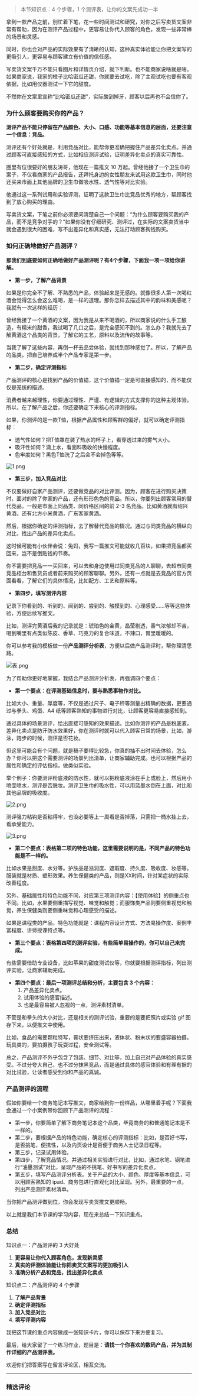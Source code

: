 <blockquote>
<p>本节知识点：4 个步骤，1 个测评表，让你的文案先成功一半</p>
</blockquote>
<p>拿到一款产品之前，别忙着下笔，花一些时间测试和研究，对你之后写卖货文案非常有帮助，因为在测评产品过程中，更容易让你代入顾客的角色，发现一些非常棒的场景和灵感。</p>
<p>同时，你也会对产品的实际效果有了清晰的认知，这种真实体验能让你把文案写的更吸引人，更容易与顾客建立有价值的信任感。</p>
<p>写卖货文案千万不能只看图片和详情页介绍，就下判断。也不能商家说啥就是啥。如果商家说，我家的橙子比哈密瓜还甜，你就要去试吃，除了主观试吃也要有客观依据，比如用仪器测试一下它的甜度。</p>
<p>不然你在文案里宣称“比哈密瓜还甜”，实际酸到掉牙，顾客以后再也不会信你了。</p>
<h3>为什么顾客要购买你的产品？</h3>
<p><strong>测评产品不能只停留在产品颜色、大小、口感、功能等基本信息的层面，还要注意一个信息：竞品。</strong></p>
<p>测评还有个好处就是，利用竞品对比，能帮你更准确把握住产品差异化卖点。并通过顾客可直接感知的方式，比如相应测评试验，证明差异化卖点的真实可靠性。</p>
<p>圈里有位很要好的朋友涛哥，他现在一篇推文 10 万起。曾经他接了一个卫生巾的案子，不仅看商家的产品报告，还拜托身边的女性朋友来试用这款卫生巾，同时他还买来市面上其他品牌的卫生巾做吸水性、透气性等对比实验。</p>
<p>他通过这一系列试用和实验评测，证明了这款卫生巾比竞品优秀的地方，帮顾客找到了放心购买的理由。</p>
<p>写卖货文案，下笔之前你必须要问清楚自己一个问题：“为什么顾客要购买我的产品，而不是竞争对手的？”如果你没有仔细研究、测评过，在实际的文案卖货当中就会遇到很大的困难，写不出差异化和真实感，无法打动顾客掏钱购买。</p>
<h3>如何正确地做好产品测评？</h3>
<p><strong>那我们到底要如何正确<strong><strong>地</strong></strong>做好产品测评呢？有4个步骤，下面我一项一项给你讲解。</strong></p>
<ul>
<li><strong>第一步，了解产品背景</strong></li>
</ul>
<p>如果是你完全不了解、不熟悉的产品，体验起来是无感的。就像很多人第一次喝红酒会觉得怎么会这么难喝，是一样的道理。那你怎样去描述其中的韵味和美感呢？我就有一次这样的经历：</p>
<p>曾经我接了一个黄酒的文案，因为我是从来不喝酒的，所以商家说的什么手工酿造，有糯米的甜香，我试喝了几口之后，是完全感知不到的。怎么办？我就先去了解黄酒这个品类的背景，了解它的工艺，原料以及流传的故事等。</p>
<p>当我了解了这些内容，再倒一杯去品尝体验，就找到那种感觉了。所以，了解产品的品类，把自己培养成半个产品专家是第一步。</p>
<ul>
<li><strong>第二步，确定评测指标</strong></li>
</ul>
<p>产品测评的核心是找到产品的价值锚，这个价值锚一定是可直接感知的，而不能仅仅是笼统的描述。</p>
<p>消费者越来越理性，你要通过理性、严谨、有逻辑的方式支撑你的这种主观体验。所以，在了解产品之后，你还要确定下来核心的评测指标。</p>
<p>如果，你测评的是一款T恤，根据产品属性和顾客群的偏好，就可以确定评测指标：</p>
<ul>
<li>透气性如何？把T恤罩在装了热水的杯子上，看穿透过来的雾气大小。</li>
<li>吸汗性如何？滴上水，看面料吸收的快慢程度。</li>
<li>色牢度如何？黑色T恤洗了之后会不会掉色等等。</li>
</ul>
<p><img src="https://s0.lgstatic.com/i/image/M00/13/05/CgqCHl7OToGAbMhuAAlnBAkt_C0990.png" alt="1.png"></p>
<ul>
<li><strong>第三步，加入竞品对比</strong></li>
</ul>
<p>不仅要做好自家产品测评，还要做竞品的对比评测。因为，顾客在进行购买决策时，面对的除了你家的产品，还有形形色色的竞品。所以，你要列出顾客常用的替代竞品。一般是市面上同品类、同价格区间的前 2-3 名竞品。比如黄酒就有绍兴黄酒，还有北方小米黄酒，广东客家黄酒。</p>
<p>然后，根据你确定的评测指标，去了解替代竞品的情况。通过与同类竞品的横纵向对比，找出产品的差异化卖点。</p>
<p>这时候可能有小伙伴会说：兔妈，我写一篇推文可能就收几百块，如果把竞品都买回来，岂不是倒贴钱的节奏。</p>
<p>你不需要把竞品一一买回来，可以去和身边使用过同类竞品的人聊聊，去超市同类竞品柜台和售货员或者前来购买的顾客聊聊。另外，还有一点就是去竞品的官方页面看看，了解它们的具体情况，比如配方、工艺和原料等。</p>
<ul>
<li><strong>第四步，填写测评内容</strong></li>
</ul>
<p>记录下你看到的、听到的、闻到的、尝到的、触摸到的、心理感受……等等这些体验，方便后续写推文。</p>
<p>比如，测评完黄酒后我的记录就是：琥珀色的金黄，晶莹剔透，香气浓郁却不苦，喝到嘴里有点类似陈皮、香草、巧克力的复合味道，不辣口，胃里暖暖的。</p>
<p>你可以参考我的模板做一份<strong>产品测评分析表</strong>，方便以后做产品测评时，帮你理清思路。</p>
<p><img src="https://s0.lgstatic.com/i/image/M00/13/06/CgqCHl7OT5aAPk_jAACtqbOjegE434.png" alt="表.png"></p>
<p>为了帮助你更好地掌握，我结合产品测评分析表，再强调四个要点：</p>
<ul>
<li><strong>第一个要点：在评测基础信息时，要与熟悉事物作对比。</strong></li>
</ul>
<p>比如大小、重量、厚度等，不仅是通过尺子、电子秤等测量出精确的数据，更要通过与拳头、鸡蛋、A4 纸等顾客熟知的事物进行对比，让顾客更容易直接感知到。</p>
<p>通过具体的场景测评，给出直接可感知的效果描述。比如你测评的产品是粉底液，差异化卖点是防汗防水效果好，你在测评时就可以代入顾客日常的场景，比如，游泳，跑步的时候，测评是否花妆。</p>
<p>但这里可能会有个问题，就是稿子要得比较急，你真的抽不出时间去体验，怎么办？你可以把这个需要测评的场景列出清单，让商家辅助完成。也可以根据产品的属性和确定的评估指标，做类似实验。</p>
<p>举个例子：你要测评粉底液的防水性，就可以把粉底液涂在手上或脸上，然后用小喷壶喷水，测评是否脱妆。测评卫生巾的吸水性，可以用蓝墨水倒在上面，对比和其他品牌的吸收度。</p>
<p><img src="https://s0.lgstatic.com/i/image/M00/13/05/CgqCHl7OTuKAGxHUAAJup1WDau0395.png" alt="2.png"></p>
<p>测评强力粘钩是否粘得牢，也没必要等上一周看是否掉落，只需把一桶水挂上去，看承受能力。</p>
<p><img src="https://s0.lgstatic.com/i/image/M00/13/06/CgqCHl7OT02AH2stAAo-44y0RCU370.png" alt="3.png"></p>
<ul>
<li><strong>第二个要点：表格第二项的特色功能，这里需要说明的是，不同产品的特色功能是不一样的。</strong></li>
</ul>
<p>比如水果是甜度、水分等。护肤品是滋润度、遮瑕度、持久度、吸收度、妆感等。服装就是材质、塑形效果。养生保健类的产品，则是XX时间，针对某症状的实际改善程度。</p>
<p>另外，基础属性和特色功能不同，对应第三项测评内容：【使用体验】的侧重点也不同。比如，水果要侧重描写视觉、味觉和触觉；而服饰类产品则要侧重视觉和触觉，养生保健类则要侧重味觉和心理感受的描述。</p>
<p>如果是课程类的产品，特色功能就是：课程内容设计方式、方法易操作度、案例丰富程度、讲师授课特点等。</p>
<ul>
<li><strong>第三个要点：表格第四项的测评实验，有些简单易操作的，你可以自己来完成。</strong></li>
</ul>
<p>有些需要借助专业设备，比如苹果的甜度测试仪等，你就要根据测评指标，列出测评实验，让商家辅助完成。</p>
<ul>
<li><strong>第四个要点：最后一项测评总结和分析，主要包含 3 个内容：</strong>
<ol>
<li>产品差异化卖点。</li>
<li>试用体验的感官描述。</li>
<li>也是最容易被人忽视的一点，测评素材清单。</li>
</ol>
</li>
</ul>
<p>不管是和拳头的大小对比，还是相关的测评试验，重要的是要把照片或实验 gif 图存下来，以便推文中使用。</p>
<p>比如，食品的需要颗粒特写，膏状要挤压出来，液体状、粉末状的要盛容器拍摄。玩具类的，要拍摄孩子玩耍过程，安全测试等。</p>
<p>总之，产品测评不外乎包含了包装、细节、对比等，加上自己对产品体验的真实感受。不过分夸大自己，也不过分抹黑竞品，而是通过具体的感官体验和有理有据的对比试验，让读者感受到你和产品的真诚。</p>
<h3>产品测评的流程</h3>
<p>假如你要给一个商务笔记本写推文，商家给到你一份样品，从哪里着手呢？下面我会通过一个小案例带你回顾下产品测评的流程：</p>
<ul>
<li>第一步，你要简单了解下商务笔记本这个品类，毕竟商务的和普通笔记本是不一样的。</li>
<li>第二步，要根据产品的特色功能，确定核心的评测指标：比如，是否好书写，是否挑笔，便携性，以及内页设计是否便于商务人士记录日程等。</li>
<li>第三步，记录试用体验。</li>
<li>第四步，了解竞品情况。并通过相关实验进行对比，比如，通过水笔、钢笔进行“油墨测试”对比，呈现产品的不挑笔、好书写的差异化卖点。</li>
<li>第五步，填写产品测评分析表。关于产品的大小、颜色、厚度等基本信息，可以用顾客熟知的 ipad、商务包进行直观化对比呈现。另外，最重要的一点，列出产品测评素材清单。</li>
</ul>
<p>当你把产品测评做到位，你会发现写卖货推文更顺畅。</p>
<p>以上就是我们本节课的学习内容，现在来总结一下知识重点。</p>
<h3>总结</h3>
<p>知识点一：产品测评的 3 大好处</p>
<ol>
<li><strong>更容易让你代入顾客角色，发现新灵感</strong></li>
<li><strong>真实的评测体验能让你把<strong><strong>卖货</strong></strong>文案写的更加吸引人</strong></li>
<li><strong>准确分析产品和竞品，找出差异化卖点</strong></li>
</ol>
<p>知识点二：产品测评的 4 个步骤</p>
<ol>
<li><strong>了解产品背景</strong></li>
<li><strong>确定评测指标</strong></li>
<li><strong>加入竞品对比</strong></li>
<li><strong>填写评测内容</strong></li>
</ol>
<p>我把这节课的重点内容做成一张知识卡片，你可以保存下来方便复习。</p>
<p>最后，给大家留了一个练习作业，题目是：<strong>请找一个你喜欢的数码产品，并为其制作详细的产品测评表。</strong></p>
<p>欢迎你们把答案写在留言评论区，相互交流。</p>

---

### 精选评论


